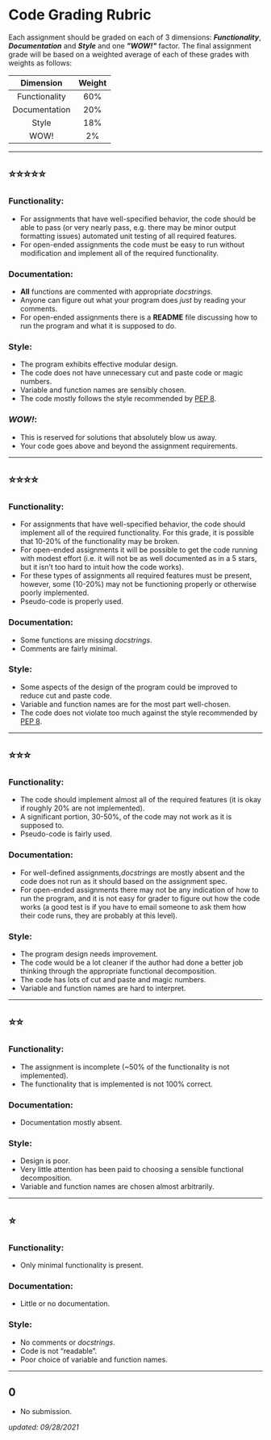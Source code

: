 # Code Grading Rubric

Each assignment should be graded on each of 3 dimensions: ***Functionality***, ***Documentation*** and ***Style*** and one ***"WOW!"*** factor. The final assignment grade will be based on a weighted average of each of these grades with weights as follows: 

|   Dimension   | Weight |
| :-----------: | :----: |
| Functionality |  60%   |
| Documentation |  20%   |
|     Style     |  18%   |
|      WOW!     |   2%   |


---
## ⭐⭐⭐⭐⭐
### **Functionality**: 
- For assignments that have well-specified behavior, the code should be able to pass (or very nearly pass, e.g. there may be minor output formatting issues) automated unit testing of all required features. 
- For open-ended assignments the code must be easy to run without modification and implement all of the required functionality.
### **Documentation**:
- **All** functions are commented with appropriate *docstrings*. 
- Anyone can figure out what your program does _just_ by reading your comments. 
- For open-ended assignments there is a **README** file discussing how to run the program and what it is supposed to do.
### **Style**: 
- The program exhibits effective modular design. 
- The code does not have unnecessary cut and paste code or magic numbers. 
- Variable and function names are sensibly chosen.
- The code mostly follows the style recommended by [PEP 8](https://www.python.org/dev/peps/pep-0008/).
### ***WOW!***:
- This is reserved for solutions that absolutely blow us away.
- Your code goes above and beyond the assignment requirements.

---
## ⭐⭐⭐⭐
### **Functionality**: 
- For assignments that have well-specified behavior, the code should implement all of the required functionality. For this grade, it is possible that 10-20% of the functionality may be broken. 
- For open-ended assignments it will be possible to get the code running with modest effort (i.e. it will not be as well documented as in a 5 stars, but it isn’t too hard to intuit how the code works).
- For these types of assignments all required features must be present, however, some (10-20%) may not be functioning properly or otherwise poorly implemented. 
- Pseudo-code is properly used.

### **Documentation**: 
  
- Some functions are missing *docstrings*. 
- Comments are fairly minimal.

### **Style**: 
  
- Some aspects of the design of the program could be improved to reduce cut and paste code. 
- Variable and function names are for the most part well-chosen.
- The code does not violate too much against the style recommended by [PEP 8](https://www.python.org/dev/peps/pep-0008/).
  
---
## ⭐⭐⭐

### **Functionality**:
- The code should implement almost all of the required features (it is okay if roughly 20% are not implemented). 
- A significant portion, 30-50%, of the code may not work as it is supposed to. 
- Pseudo-code is fairly used.


### **Documentation**: 
- For well-defined assignments,*docstrings* are mostly absent and the code does not run as it should based on the assignment spec. 
- For open-ended assignments there may not be any indication of how to run the program, and it is not easy for grader to figure out how the code works (a good test is if you have to email someone to ask them how their code runs, they are probably at this level).

### **Style**:
- The program design needs improvement. 
- The code would be a lot cleaner if the author had done a better job thinking through the appropriate functional decomposition. 
- The code has lots of cut and paste and magic numbers.
- Variable and function names are hard to interpret.
  
---
## ⭐⭐
### **Functionality**: 
- The assignment is incomplete (~50% of the functionality is not implemented). 
- The functionality that is implemented is not 100% correct.
### **Documentation**:
- Documentation mostly absent.
### **Style**: 
- Design is poor. 
- Very little attention has been paid to choosing a sensible functional decomposition. 
- Variable and function names are chosen almost arbitrarily.

---
## ⭐
###  **Functionality**: 
- Only minimal functionality is present.
### **Documentation**: 
- Little or no documentation.
### **Style**: 
- No comments or *docstrings*. 
- Code is not “readable”. 
- Poor choice of variable and function names.


---
## 0️
- No submission.


_updated: 09/28/2021_
